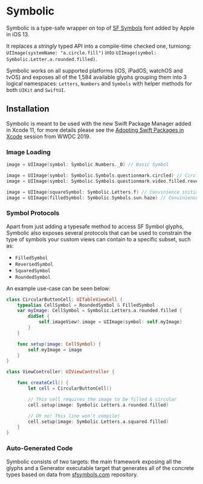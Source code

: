 # Symbolic

Symbolic is a type-safe wrapper on top of [SF Symbols](https://developer.apple.com/design/human-interface-guidelines/sf-symbols/) font added by Apple in iOS 13.

It replaces a _stringly_ typed API into a compile-time checked one, turniong: `UIImage(systemName: "a.circle.fill")` into `UIImage(symbol: Symbolic.Letter.a.rounded.filled)`.

Symbolic works on all supported platforms (iOS, iPadOS, watchOS and tvOS) and exposes all of the 1,584 available glyphs grouping them into 3 logical namespaces: `Letters`, `Numbers` and `Symbols` with helper methods for both `UIKit` and `SwiftUI`.

## Installation

Symbolic is meant to be used with the new Swift Package Manager added in Xcode 11, for more details please see the [Adopting Swift Packages in Xcode](https://developer.apple.com/videos/play/wwdc2019/408) session from WWDC 2019.

### Image Loading

```swift
image = UIImage(symbol: Symbolic.Numbers._0) // Basic Symbol

image = UIImage(symbol: Symbolic.Symbols.questionmark.circled) // Circled version of the question mark glyph
image = UIImage(symbol: Symbolic.Symbols.questionmark.video.filled.reversed) // Circled & RTL version of the question mark inside of a camera glyph

image = UIImage(squareSymbol: Symbolic.Letters.f) // Convinience initializer that will automatically select the squared version of the glyph
image = UIImage(filledSymbol: Symbolic.Symbols.sun.haze) // Convinience initializer that will automatically select the filled version of the glyph
```

### Symbol Protocols

Apart from just adding a typesafe method to access SF Symbol glyphs, Symbolic also exposes several protocols that can be used to constrain the type of symbols your custom views can contain to a specific subset, such as:

- `FilledSymbol`
- `ReversedSymbol`
- `SquaredSymbol`
- `RoundedSymbol`

An example use-case can be seen below:

```swift
class CircularButtonCell: UITableViewCell {
    typealias CellSymbol = RoundedSymbol & FilledSymbol
    var myImage: CellSymbol = Symbolic.Letters.a.rounded.filled {
        didSet {
            self.imageView?.image = UIImage(symbol: self.myImage)
        }
    }

    func setup(image: CellSymbol) {
        self.myImage = image
    }
}

class ViewController: UIViewController {

    func createCell() {
        let cell = CircularButtonCell()

        // This cell requires the image to be filled & circular
        cell.setup(image: Symbolic.Letters.a.rounded.filled)

        // Oh no! This line won't compile!
        cell.setup(image: Symbolic.Letters.a.squared.filled)
    }
}
```

### Auto-Generated Code

Symbolic consists of two targets: the main framework exposing all the glyphs and a Generator executable target that generates all of the concrete types based on data from [sfsymbols.com](https://github.com/noahsark769/sfsymbols.com/tree/master/src/data) repository.
